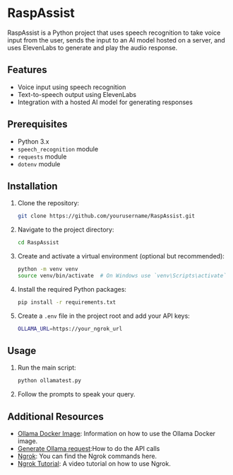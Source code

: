 # RaspAssist

RaspAssist is a Python project that uses speech recognition to take voice input from the user, sends the input to an AI model hosted on a server, and uses ElevenLabs to generate and play the audio response.

## Features

- Voice input using speech recognition
- Text-to-speech output using ElevenLabs
- Integration with a hosted AI model for generating responses

## Prerequisites

- Python 3.x
- `speech_recognition` module
- `requests` module
- `dotenv` module

## Installation

1. Clone the repository:

   ```sh
   git clone https://github.com/yourusername/RaspAssist.git
   ```

2. Navigate to the project directory:

   ```sh
   cd RaspAssist
   ```

3. Create and activate a virtual environment (optional but recommended):

   ```sh
   python -m venv venv
   source venv/bin/activate  # On Windows use `venv\Scripts\activate`
   ```

4. Install the required Python packages:

   ```sh
   pip install -r requirements.txt
   ```

5. Create a `.env` file in the project root and add your API keys:

   ```sh
   OLLAMA_URL=https://your_ngrok_url
   ```

## Usage

1. Run the main script:

   ```sh
   python ollamatest.py
   ```

2. Follow the prompts to speak your query.

## Additional Resources

- [Ollama Docker Image](https://hub.docker.com/r/ollama/ollama): Information on how to use the Ollama Docker image.
- [Generate Ollama request](https://github.com/ollama/ollama/blob/main/docs/api.md):How to do the API calls
- [Ngrok](https://dashboard.ngrok.com/get-started/setup/windows): You can find the Ngrok commands here.
- [Ngrok Tutorial](https://www.youtube.com/watch?v=Tg84mhnAhuA): A video tutorial on how to use Ngrok.

